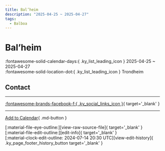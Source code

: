 ```yaml
---
title: Bal’heim
description: "2025-04-25 ~ 2025-04-27"
tags:
  - Balboa
---
```


# Bal’heim 

:fontawesome-solid-calendar-days:{ .ky_list_leading_icon } 2025-04-25 ~ 2025-04-27  
:fontawesome-solid-location-dot:{ .ky_list_leading_icon } Trondheim  

## Contact


---

 [:fontawesome-brands-facebook-f:{ .ky_social_links_icon }](https://www.facebook.com/events/2130597303987545){ target='_blank' }

---

[Add to Calendar](https://swing.news/ics/en/2025/no/bal-heim-2025.ics){ .md-button }

<div class="ky_page_footer" markdown>
<div class="ky_page_footer_trailing" markdown="span">
[:material-file-eye-outline:][view-raw-source-file]{ target='_blank' }
[:material-file-edit-outline:][edit-info]{ target='_blank' }
</div>
<div class="ky_page_footer_leading" markdown="span">
[:material-clock-edit-outline: 2024-07-14 20:30 UTC][view-edit-history]{ .ky_page_footer_history_button target='_blank' }
</div>
</div>

[view-raw-source-file]: https://github.com/swingdance/events/blob/main/2025/no/bal-heim-2025.json "View Raw Source File"
[edit-info]: https://github.com/swingdance/events/issues/new?assignees=&labels=update+event&projects=&template=03-update_entity.yml&title=%5B2025%2Fno%5D%20Bal%E2%80%99heim&region=no&year=2025&id=bal-heim-2025&name=Bal%E2%80%99heim&org_id= "Edit Info"

[view-edit-history]: https://github.com/swingdance/events/commits/main/2025/no/bal-heim-2025.json "View Edit History"
